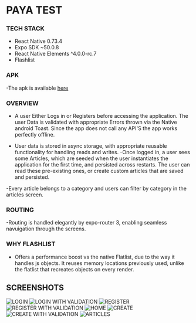 # PAYA TEST

### TECH STACK
- React Native 0.73.4
- Expo SDK ~50.0.8
- React Native Elements ^4.0.0-rc.7
- Flashlist

### APK
-The apk is available [here](https://expo.dev/artifacts/eas/6KwvAiRFP8mpnNBST3epE7.apk)

### OVERVIEW
- A user Either Logs in or Registers before accessing the application. The user Data is validated with appropriate Errors thrown via the Native android Toast. Since the app does not call any API'S the app works perfectly offline.

- User data is stored in async storage, with appropriate reusable functionality for handling reads and writes.
-Once logged in, a user sees some Articles, which are seeded when the user instantiates the application for the first time, and persisted across restarts. The user can read these pre-existing ones, or create custom articles that are saved and persisted.

-Every article belongs to a category and users can filter by category in the articles screen.

### ROUTING

-Routing is handled elegantly by expo-router 3, enabling seamless navuigation through the screens.

### WHY FLASHLIST

- Offers a performance boost vs the native Flatlist, due to the way it handles js objects. It reuses memory locations previously used, unlike the flatlist that recreates objects on every render.

## SCREENSHOTS

![LOGIN](./SCREENS/LOGIN.jpg)
![LOGIN WITH VALIDATION](./SCREENS/LOGINVALIDATOR.jpg)
![REGISTER](./SCREENS/REGISSTER.jpg)
![REGISTER WITH VALIDATION](./SCREENS/REGVALIDATOR.jpg)
![HOME](./SCREENS/HOME.jpg)
![CREATE](./SCREENS/CREATE.jpg)
![CREATE WITH VALIDATION](./SCREENS/CREATEVALI.jpg)
![ARTICLES](./SCREENS/ARTICLE.jpg)